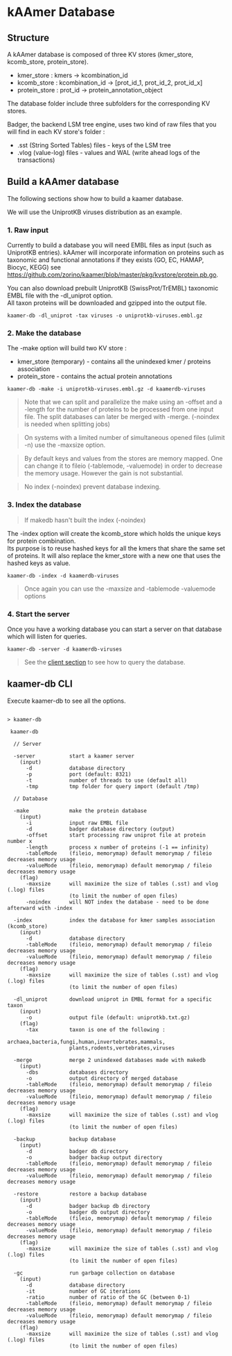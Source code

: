 # kAAmer Database

## Structure

A kAAmer database is composed of three KV stores (kmer_store, kcomb_store, protein_store).

* kmer_store : kmers &rarr; kcombination_id
* kcomb_store : kcombination_id &rarr; [prot_id_1, prot_id_2, prot_id_x]
* protein_store : prot_id &rarr; protein_annotation_object

The database folder include three subfolders for the corresponding KV stores.

Badger, the backend LSM tree engine, uses two kind of raw files that you will find in each KV store's folder :
* .sst (String Sorted Tables) files - keys of the LSM tree
* .vlog (value-log) files - values and WAL (write ahead logs of the transactions)


## Build a kAAmer database

 The following sections show how to build a kaamer database.
 
 We will use the UniprotKB viruses distribution as an example.

 
### 1. Raw input

Currently to build a database you will need EMBL files as input (such as UniprotKB entries).
kAAmer will incorporate information on proteins such as taxonomic and functional annotations if
they exists (GO, EC, HAMAP, Biocyc, KEGG) see
https://github.com/zorino/kaamer/blob/master/pkg/kvstore/protein.pb.go.

You can also download prebuilt UniprotKB (SwissProt/TrEMBL) taxonomic EMBL file with the -dl_uniprot
option. \
All taxon proteins will be downloaded and gzipped into the output file. 

```shell
kaamer-db -dl_uniprot -tax viruses -o uniprotkb-viruses.embl.gz
```

### 2. Make the database

The -make option will build two KV store :
* kmer_store (temporary) - contains all the unindexed kmer / proteins association
* protein_store - contains the actual protein annotations


```shell
kaamer-db -make -i uniprotkb-viruses.embl.gz -d kaamerdb-viruses
```

> Note that we can split and parallelize the make using an -offset and a -length for the number of proteins to be
> processed from one input file. The split databases can later be merged with -merge. (-noindex is needed when splitting jobs)

> On systems with a limited number of simultaneous opened files (ulimit -n) use the -maxsize option.

> By default keys and values from the stores are memory mapped. One can change it to fileio
> (-tablemode, -valuemode) in order to decrease the memory usage. However the gain is not substantial.

> No index (-noindex) prevent database indexing.

### 3. Index the database

> If makedb hasn't built the index (-noindex)

The -index option will create the kcomb_store which holds the unique keys for protein combination. \
Its purpose is to reuse hashed keys for all the kmers that share the same set of proteins.
It will also replace the kmer_store with a new one that uses the hashed keys as value.

```shell
kaamer-db -index -d kaamerdb-viruses
```

> Once again you can use the -maxsize and -tablemode -valuemode options


### 4. Start the server

Once you have a working database you can start a server on that database which will listen for queries.

```shell
kaamer-db -server -d kaamerdb-viruses
```

> See the [client section](/client?id=kaamer-cli) to see how to query the database.


## kaamer-db CLI

Execute kaamer-db to see all the options.


```shell

> kaamer-db

 kaamer-db

  // Server

  -server           start a kaamer server
    (input)
      -d            database directory
      -p            port (default: 8321)
      -t            number of threads to use (default all)
      -tmp          tmp folder for query import (default /tmp)

  // Database

  -make             make the protein database
    (input)
      -i            input raw EMBL file
      -d            badger database directory (output)
      -offset       start processing raw uniprot file at protein number x
      -length       process x number of proteins (-1 == infinity)
      -tableMode    (fileio, memorymap) default memorymap / fileio decreases memory usage
      -valueMode    (fileio, memorymap) default memorymap / fileio decreases memory usage
    (flag)
      -maxsize      will maximize the size of tables (.sst) and vlog (.log) files
                    (to limit the number of open files)
      -noindex      will NOT index the database - need to be done afterward with -index
      
  -index            index the database for kmer samples association (kcomb_store)
    (input)
      -d            database directory
      -tableMode    (fileio, memorymap) default memorymap / fileio decreases memory usage
      -valueMode    (fileio, memorymap) default memorymap / fileio decreases memory usage
    (flag)
      -maxsize      will maximize the size of tables (.sst) and vlog (.log) files
                    (to limit the number of open files)

  -dl_uniprot       download uniprot in EMBL format for a specific taxon
    (input)
      -o            output file (default: uniprotkb.txt.gz)
    (flag)
      -tax          taxon is one of the following :
                    archaea,bacteria,fungi,human,invertebrates,mammals,
                    plants,rodents,vertebrates,viruses

  -merge            merge 2 unindexed databases made with makedb
    (input)
      -dbs          databases directory
      -o            output directory of merged database
      -tableMode    (fileio, memorymap) default memorymap / fileio decreases memory usage
      -valueMode    (fileio, memorymap) default memorymap / fileio decreases memory usage
    (flag)
      -maxsize      will maximize the size of tables (.sst) and vlog (.log) files
                    (to limit the number of open files)

  -backup           backup database
    (input)
      -d            badger db directory
      -o            badger backup output directory
      -tableMode    (fileio, memorymap) default memorymap / fileio decreases memory usage
      -valueMode    (fileio, memorymap) default memorymap / fileio decreases memory usage

  -restore          restore a backup database
    (input)
      -d            badger backup db directory
      -o            badger db output directory
      -tableMode    (fileio, memorymap) default memorymap / fileio decreases memory usage
      -valueMode    (fileio, memorymap) default memorymap / fileio decreases memory usage
    (flag)
      -maxsize      will maximize the size of tables (.sst) and vlog (.log) files
                    (to limit the number of open files)

  -gc               run garbage collection on database
    (input)
      -d            database directory
      -it           number of GC iterations
      -ratio        number of ratio of the GC (between 0-1)
      -tableMode    (fileio, memorymap) default memorymap / fileio decreases memory usage
      -valueMode    (fileio, memorymap) default memorymap / fileio decreases memory usage
    (flag)
      -maxsize      will maximize the size of tables (.sst) and vlog (.log) files
                    (to limit the number of open files)


```


